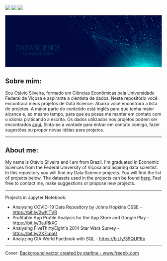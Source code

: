 [![](https://badgen.net/badge/Author/otavio-s-s/blue)](https://www.linkedin.com/in/otavioss28/) [![](https://badgen.net/badge/Python/3.7+/yellow)](https://www.python.org) [![](https://badgen.net/badge/Contributions/Welcome/green)](https://github.com/otavio-s-s/data_science/issues)



<p align="center">
  <img src="/Images/banner.png" >
</p>


## Sobre mim:

Sou Otávio Silveira, formado em Ciências Econômicas pela Universidade Federal de Viçosa e aspirante a cientista de dados. Neste repositório você encontrará meus projetos de Data Science. Abaixo você encontrará a lista de projetos. A maior parte do conteúdo está inglês para que tenha maior alcance e, ao mesmo tempo, para que eu possa me manter em contato com o idioma praticando a escrita.
Os dados utilizados nos projetos podem ser encontrados [aqui.](https://github.com/otavio-s-s/data_science/tree/master/datasets)
Sinta-se à vontade para entrar em contato comigo, fazer sugestões ou propor novas idéias para projetos.

***

## About me:

My name is Otávio Silveira and I am from Brazil. I'm graduated in Economic Sciences from the Federal University of Viçosa and aspiring data scientist. In this repository you will find my Data Science projects. You will find the list of projects below.
The datasets used in the projects can be found [here.](https://github.com/otavio-s-s/data_science/tree/master/datasets)
Feel free to contact me, make suggestions or propose new projects.

***

Projects in Jupyter Notebook:

* Analysing COVID-19 Data Repository by Johns Hopkins CSSE - https://bit.ly/2whlTVR
* Profitable App Profile Analysis for the App Store and Google Play - https://bit.ly/3aJRkXG
* Analysing FiveThirtyEight's 2014 Star Wars Survey - https://bit.ly/2X7cpaG
* Analyzing CIA World Factbook with SQL - https://bit.ly/39QUPKx

***

Cover:
<a href="https://www.freepik.com/free-photos-vectors/background">Background vector created by starline - www.freepik.com</a>
